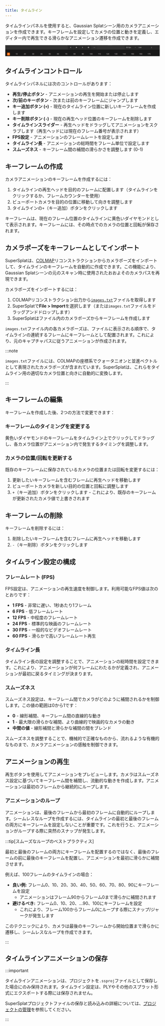```yaml
---
title: タイムライン
---
```


タイムラインパネルを使用すると、Gaussian Splatシーン用のカメラアニメーションを作成できます。キーフレームを設定してカメラの位置と動きを定義し、エディター内で再生できる滑らかなアニメーション遷移を作成できます。

![タイムラインパネル](/img/user-manual/gaussian-splatting/editing/supersplat/timeline.png)

## タイムラインコントロール

タイムラインパネルには次のコントロールがあります：

- **再生/停止ボタン** - アニメーションの再生を開始または停止します
- **次/前のキーボタン** - 次または前のキーフレームにジャンプします
- **キー追加ボタン (`+`)** - 現在のタイムライン位置に新しいキーフレームを作成します
- **キー削除ボタン (`-`)** - 現在の再生ヘッド位置のキーフレームを削除します
- **タイムラインスライダー** - 再生ヘッドをドラッグしてアニメーションをスクラブします（再生ヘッドには現在のフレーム番号が表示されます）
- **FPS設定** - アニメーションのフレームレートを設定します
- **タイムライン長** - アニメーションの総時間をフレーム単位で設定します
- **スムーズネス** - キーフレーム間の補間の滑らかさを調整します (0-1)

## キーフレームの作成

カメラアニメーションのキーフレームを作成するには：

1. タイムラインの再生ヘッドを目的のフレームに配置します（タイムラインをクリックするか、フレームカウンターを使用）
2. ビューポートカメラを目的の位置に移動して向きを調整します
3. タイムラインの`+`（キー追加）ボタンをクリックします

キーフレームは、現在のフレーム位置のタイムラインに黄色いダイヤモンドとして表示されます。キーフレームには、その時点でのカメラの位置と回転が保存されます。

## カメラポーズをキーフレームとしてインポート

SuperSplatは、[COLMAP](https://colmap.github.io/)リコンストラクションからカメラポーズをインポートして、タイムラインのキーフレームを自動的に作成できます。この機能により、Gaussian Splatシーンの元のスキャン時に使用されたおおよそのカメラパスを再現できます。

カメラポーズをインポートするには：

1. COLMAPリコンストラクション出力から[`images.txt`](https://colmap.github.io/format.html#images-txt)ファイルを取得します
2. SuperSplatで**File > Import**を選択します（または`images.txt`ファイルをドラッグアンドドロップします）
3. SuperSplatはファイル内のカメラポーズからキーフレームを作成します

`images.txt`ファイル内の各カメラポーズは、ファイルに表示される順序で、タイムラインの連続するフレームにキーフレームとして配置されます。これにより、元のキャプチャパスに従うアニメーションが作成されます。

:::note

`images.txt`ファイルには、COLMAPの座標系でクォータニオンと並進ベクトルとして表現されたカメラポーズが含まれています。SuperSplatは、これらをタイムライン用の適切なカメラ位置と向きに自動的に変換します。

:::

## キーフレームの編集

キーフレームを作成した後、2つの方法で変更できます：

### キーフレームのタイミングを変更する

黄色いダイヤモンドのキーフレームをタイムライン上でクリックしてドラッグし、各カメラ位置がアニメーション内で発生するタイミングを調整します。

### カメラの位置/回転を更新する

既存のキーフレームに保存されているカメラの位置または回転を変更するには：

1. 更新したいキーフレームを含むフレームに再生ヘッドを移動します
2. ビューポートカメラを新しい目的の位置と回転に調整します
3. `+`（キー追加）ボタンをクリックします - これにより、既存のキーフレームが更新されたカメラ値で上書きされます

## キーフレームの削除

キーフレームを削除するには：

1. 削除したいキーフレームを含むフレームに再生ヘッドを移動します
2. `-`（キー削除）ボタンをクリックします

## タイムライン設定の構成

### フレームレート (FPS)

FPS設定は、アニメーションの再生速度を制御します。利用可能なFPS値は次のとおりです：

- **1 FPS** - 非常に遅い、1秒あたり1フレーム
- **6 FPS** - 低フレームレート
- **12 FPS** - 中程度のフレームレート
- **24 FPS** - 標準的な映画のフレームレート
- **30 FPS** - 一般的なビデオフレームレート
- **60 FPS** - 滑らかで高いフレームレート再生

### タイムライン長

タイムライン長の設定を調整することで、アニメーションの総時間を設定できます。これにより、アニメーションが何フレームにわたるかが定義され、アニメーションが最初に戻るタイミングが決まります。

### スムーズネス

スムーズネス設定は、キーフレーム間でカメラがどのように補間されるかを制御します。この値の範囲は0から1です：

- **0** - 線形補間、キーフレーム間の直線的な動き
- **1** - 最大限の滑らかな補間、より曲線的で映画的なカメラの動き
- **中間の値** - 線形補間と滑らかな補間の間をブレンド

スムーズネスを調整することで、機械的で正確なものから、流れるような有機的なものまで、カメラアニメーションの感触を制御できます。

## アニメーションの再生

再生ボタンを使用してアニメーションをプレビューします。カメラはスムーズネス設定に基づいてキーフレーム間を補間し、流動的な動きを作成します。アニメーションは最初のフレームから継続的にループします。

### アニメーションのループ

アニメーションは、最後のフレームから最初のフレームに自動的にループします。シームレスなループを作成するには、タイムラインの最初と最後のフレームの両方にキーフレームを設定しないことが重要です。これを行うと、アニメーションがループする際に突然のスナップが発生します。

:::tip[スムーズなループのベストプラクティス]

最初と最後のフレームの両方にキーフレームを配置するのではなく、最後のフレームの前に最後のキーフレームを配置し、アニメーションを最初に滑らかに補間させます。

例えば、100フレームのタイムラインの場合：

- **良い例:** フレーム0、10、20、30、40、50、60、70、80、90にキーフレームを設定
  - アニメーションはフレーム90からフレーム0まで滑らかに補間されます
- **避けるべき:** フレーム0、10、20、...90、100にキーフレームを設定
  - これにより、フレーム100からフレーム0にループする際にスナップ/ジャークが発生します

このテクニックにより、カメラは最後のキーフレームから開始位置まで滑らかに遷移し、シームレスなループを作成できます。

:::

## タイムラインアニメーションの保存

:::important

タイムラインアニメーションは、プロジェクトを`.ssproj`ファイルとして保存した場合にのみ保持されます。タイムライン設定は、PLYやその他のスプラット形式にエクスポートする際には保存されません。

SuperSplatプロジェクトファイルの保存と読み込みの詳細については、[プロジェクトの管理](managing-projects.md)を参照してください。

:::
